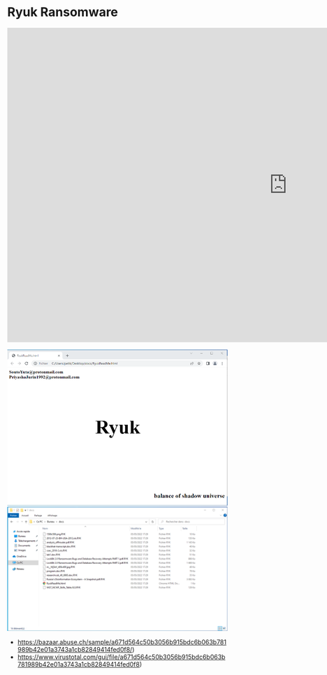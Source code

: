 # Ryuk Ransomware

<iframe width="1280" height="720" src="https://www.youtube.com/embed/5DSZcPE2L_M" title="YouTube video player" frameborder="0" allow="accelerometer; autoplay; clipboard-write; encrypted-media; gyroscope; picture-in-picture" allowfullscreen></iframe>

![ryuk01](/images/ryuk01.png)
![ryuk02](/images/ryuk02.png)




* https://bazaar.abuse.ch/sample/a671d564c50b3056b915bdc6b063b781989b42e01a3743a1cb82849414fed0f8/)
* https://www.virustotal.com/gui/file/a671d564c50b3056b915bdc6b063b781989b42e01a3743a1cb82849414fed0f8)

